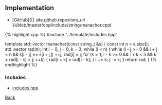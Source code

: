 ## Implementation

- [GitHub]({{ site.github.repository_url }}/blob/master/cpp/include/string/manacher.cpp)

{% highlight cpp %}
#include "../template/includes.hpp"

template <typename string_t> std::vector<int> manacher(const string_t &s) {
  const int n = s.size();
  std::vector<int> rad(n);
  int i = 0, j = 0, k = 0;
  while (i < n) {
    while (i - j >= 0 && i + j < n && s[i - j] == s[i + j]) ++j;
    rad[i] = j;
    for (k = 1; i - k >= 0 && i + k < n && k + rad[i - k] < j; ++k) {
      rad[i + k] = rad[i - k];
    }
    i += k;
    j -= k;
  }
  return rad;
}
{% endhighlight %}

### Includes

- [includes.hpp](../template/includes)

[Back](../..)
